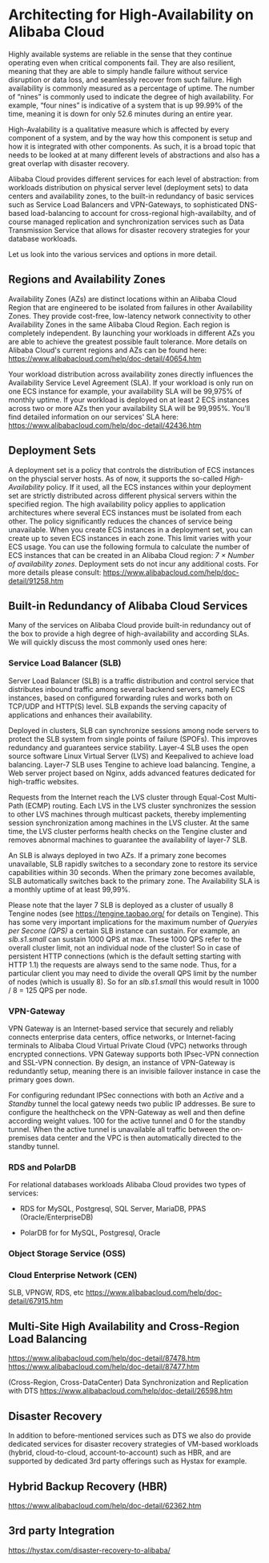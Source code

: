 # Architecting for High-Availability on Alibaba Cloud
Highly available systems are reliable in the sense that they continue operating even when critical components fail. They are also resilient, meaning that they are able to simply handle failure without service disruption or data loss, and seamlessly recover from such failure. High availability is commonly measured as a percentage of uptime. The number of “nines” is commonly used to indicate the degree of high availability. For example, “four nines” is indicative of a system that is up 99.99% of the time, meaning it is down for only 52.6 minutes during an entire year.

High-Avalability is a qualitative measure which is affected by every component of a system, and by the way how this component is setup and how it is integrated with other components. As such, it is a broad topic that needs to be looked at at many different levels of abstractions and also has a great overlap with disaster recovery.

Alibaba Cloud provides different services for each level of abstraction: from workloads distribution on physical server level (deployment sets) to data centers and availability zones, to the built-in redundancy of basic services such as Service Load Balancers and VPN-Gateways, to sophisticated DNS-based load-balancing to account for cross-regional high-availabilty, and of course managed replication and synchronization services such as Data Transmission Service that allows for disaster recovery strategies for your database workloads.

Let us look into the various services and options in more detail.

## Regions and Availability Zones
Availability Zones (AZs) are distinct locations within an Alibaba Cloud Region that are engineered to be isolated from failures in other Availability Zones. They provide cost-free, low-latency network connectivity to other Availability Zones in the same Alibaba Cloud Region. Each region is completely independent. By launching your workloads in different AZs you are able to achieve the greatest possible fault tolerance. More details on Alibaba Cloud's current regions and AZs can be found here: https://www.alibabacloud.com/help/doc-detail/40654.htm

Your workload distribution across availability zones directly influences the Availability Service Level Agreement (SLA). If your workload is only run on one ECS instance for example, your availability SLA will be 99,975% of monthly uptime. If your workload is deployed on at least 2 ECS instances across two or more AZs then your availability SLA will be 99,995%. You'll find detailed information on our services' SLA here: https://www.alibabacloud.com/help/doc-detail/42436.htm 

## Deployment Sets
A deployment set is a policy that controls the distribution of ECS instances on the physcial server hosts. As of now, it supports the so-called *High-Availability* policy. If it used, all the ECS instances within your deployment set are strictly distributed across different physical servers within the specified region. The high availability policy applies to application architectures where several ECS instances must be isolated from each other. The policy significantly reduces the chances of service being unavailable. When you create ECS instances in a deployment set, you can create up to seven ECS instances in each zone. This limit varies with your ECS usage. You can use the following formula to calculate the number of ECS instances that can be created in an Alibaba Cloud region: *7 × Number of availability zones*. Deployment sets do not incur any additional costs. For more details please consult: https://www.alibabacloud.com/help/doc-detail/91258.htm

## Built-in Redundancy of Alibaba Cloud Services 
Many of the services on Alibaba Cloud provide built-in redundancy out of the box to provide a high degree of high-availability and according SLAs. We will quickly discuss the most commonly used ones here:
### Service Load Balancer (SLB)
Server Load Balancer (SLB) is a traffic distribution and control service that distributes inbound traffic among several backend servers, namely ECS instances, based on configured forwarding rules and works both on TCP/UDP and HTTP(S) level. SLB expands the serving capacity of applications and enhances their availability.

Deployed in clusters, SLB can synchronize sessions among node servers to protect the SLB system from single points of failure (SPOFs). This improves redundancy and guarantees service stability. Layer-4 SLB uses the open source software Linux Virtual Server (LVS) and Keepalived to achieve load balancing. Layer-7 SLB uses Tengine to achieve load balancing. Tengine, a Web server project based on Nginx, adds advanced features dedicated for high-traffic websites.

Requests from the Internet reach the LVS cluster through Equal-Cost Multi-Path (ECMP) routing. Each LVS in the LVS cluster synchronizes the session to other LVS machines through multicast packets, thereby implementing session synchronization among machines in the LVS cluster. At the same time, the LVS cluster performs health checks on the Tengine cluster and removes abnormal machines to guarantee the availability of layer-7 SLB.

An SLB is always deployed in two AZs. If a primary zone becomes unavailable, SLB rapidly switches to a secondary zone to restore its service capabilities within 30 seconds. When the primary zone becomes available, SLB automatically switches back to the primary zone. The Availability SLA is a monthly uptime of at least 99,99%.

Please note that the layer 7 SLB is deployed as a cluster of usually 8 Tengine nodes (see https://tengine.taobao.org/ for details on Tengine). This has some very important implications for the maximum number of *Queryies per Secone (QPS)* a certain SLB instance can sustain. For example, an *slb.s1.small* can sustain 1000 QPS at max. These 1000 QPS refer to the overall cluster limit, not an individual node of the cluster! So in case of persistent HTTP connections (which is the default setting starting with HTTP 1.1) the requests are always send to the same node. Thus, for a particular client you may need to divide the overall QPS limit by the number of nodes (which is usually 8). So for an *slb.s1.small* this would result in 1000 / 8 = 125 QPS per node.

### VPN-Gateway
VPN Gateway is an Internet-based service that securely and reliably connects enterprise data centers, office networks, or Internet-facing terminals to Alibaba Cloud Virtual Private Cloud (VPC) networks through encrypted connections. VPN Gateway supports both IPsec-VPN connection and SSL-VPN connection. By design, an instance of VPN-Gateway is redundantly setup, meaning there is an invisible failover instance in case the primary goes down.

For configuring redundant IPSec connections with both an *Active* and a *Standby* tunnel the local gatewy needs two public IP addresses. Be sure to configure the healthcheck on the VPN-Gateway as well and then define according weight values. 100 for the active tunnel and 0 for the standby tunnel. When the active tunnel is unavailable all traffic between the on-premises data center and the VPC is then automatically directed to the standby tunnel. 

### RDS and PolarDB
For relational databases workloads Alibaba Cloud provides two types of services:
- RDS for MySQL, Postgresql, SQL Server, MariaDB, PPAS (Oracle/EnterpriseDB)



- PolarDB for for MySQL, Postgresql, Oracle


### Object Storage Service (OSS)


### Cloud Enterprise Network (CEN)



SLB, VPNGW, RDS, etc
https://www.alibabacloud.com/help/doc-detail/67915.htm


## Multi-Site High Availability and Cross-Region Load Balancing
https://www.alibabacloud.com/help/doc-detail/87478.htm
https://www.alibabacloud.com/help/doc-detail/87477.htm

(Cross-Region, Cross-DataCenter) Data Synchronization and Replication with DTS
https://www.alibabacloud.com/help/doc-detail/26598.htm


## Disaster Recovery
In addition to before-mentioned services such as DTS we also do provide dedicated services for disaster recovery strategies of VM-based workloads (hybrid, cloud-to-cloud, account-to-account) such as HBR, and are supported by dedicated 3rd party offerings such as Hystax for example.

## Hybrid Backup Recovery (HBR)
https://www.alibabacloud.com/help/doc-detail/62362.htm

## 3rd party Integration
https://hystax.com/disaster-recovery-to-alibaba/
